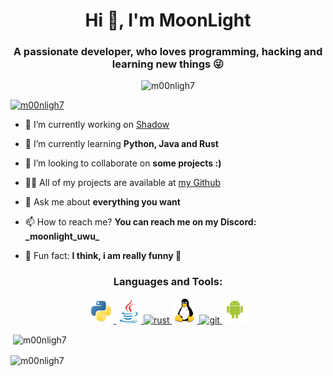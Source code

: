 <h1 align="center">Hi 👋, I'm MoonLight</h1>
<h3 align="center">A passionate developer, who loves programming, hacking and learning new things 😜</h3>
<p align="center"> <img src="https://komarev.com/ghpvc/?username=m00nligh7&label=Profile%20views&color=0e75b6&style=flat" alt="m00nligh7" /> </p>
<p align="left"> <a href="https://github.com/ryo-ma/github-profile-trophy"><img src="https://github-profile-trophy.vercel.app/?username=m00nligh7&theme=juicyfresh" alt="m00nligh7" /></a> </p>

- 🔭 I’m currently working on [Shadow](https://github.com/m00nligh7/Shadow)

- 🌱 I’m currently learning **Python, Java and Rust**

- 🤫 I’m looking to collaborate on **some projects :)**

- 👨‍💻 All of my projects are available at [my Github](https://github.com/m00nligh7?tab=repositories)

- 💬 Ask me about **everything you want**

- 📫 How to reach me? **You can reach me on my Discord: \_moonlight_uwu\_**

- 🤭 Fun fact: **I think, i am really funny 🤭**

<h3 align="center">Languages and Tools:</h3>
<p align="center"> 
<a href="https://www.python.org" target="_blank" rel="noreferrer"> <img src="https://raw.githubusercontent.com/devicons/devicon/master/icons/python/python-original.svg" alt="python" width="40" height="40"/>
</a>
<a href="https://www.java.com" target="_blank" rel="noreferrer"> <img src="https://raw.githubusercontent.com/devicons/devicon/master/icons/java/java-original.svg" alt="java" width="40" height="40"/>
</a>
<a href="https://www.rust-lang.org" target="_blank" rel="noreferrer"> <img src="https://upload.wikimedia.org/wikipedia/commons/0/0f/Original_Ferris.svg" alt="rust" width="40" height="40"/>
</a>
<a href="https://www.linux.org/" target="_blank" rel="noreferrer"> <img src="https://raw.githubusercontent.com/devicons/devicon/master/icons/linux/linux-original.svg" alt="linux" width="40" height="40"/>
</a>
<a href="https://git-scm.com/" target="_blank" rel="noreferrer"> <img src="https://www.vectorlogo.zone/logos/git-scm/git-scm-icon.svg" alt="git" width="40" height="40"/> 
</a>
<a href="https://developer.android.com" target="_blank" rel="noreferrer"> <img src="https://raw.githubusercontent.com/devicons/devicon/master/icons/android/android-original-wordmark.svg" alt="android" width="40" height="40"/>
</a>
</p>

<!--<p><img align="left" src="https://github-readme-stats.vercel.app/api/top-langs?username=m00nligh7&show_icons=true&locale=en&layout=compact" alt="m00nligh7"/></p>-->

<p>&nbsp;<img align="center" src="https://github-readme-stats.vercel.app/api?username=m00nligh7&theme=midnight-purple&show_icons=true&hide_border=true&count_private=true&bg_color=0d1117" alt="m00nligh7"/></p>

<p><img align="center" src="https://github-readme-streak-stats.herokuapp.com/?user=m00nligh7&theme=midnight-purple&hide_border=true&background=0d1117" alt="m00nligh7"/></p>

